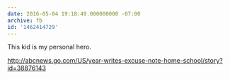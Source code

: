 ```yaml
---
date: 2016-05-04 19:18:49.000000000 -07:00
archive: fb
id: '1462414729'
---
```


This kid is my personal hero.

http://abcnews.go.com/US/year-writes-excuse-note-home-school/story?id=38876143

